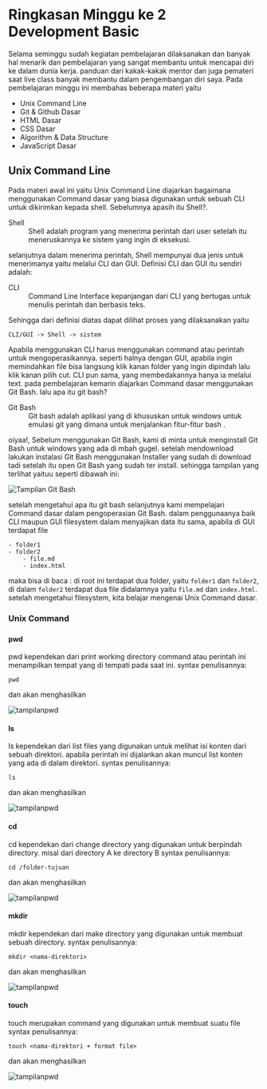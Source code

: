 <h1>Ringkasan Minggu ke 2 Development Basic</h1>

Selama seminggu sudah kegiatan pembelajaran dilaksanakan dan banyak hal menarik dan pembelajaran yang sangat membantu untuk mencapai diri ke dalam dunia kerja.
panduan dari kakak-kakak mentor dan juga pemateri saat live class banyak membantu dalam pengembangan diri saya. Pada pembelajaran minggu ini membahas beberapa
materi yaitu 

- Unix Command Line
- Git & Github Dasar
- HTML Dasar
- CSS Dasar
- Algorithm & Data Structure
- JavaScript Dasar

<h2> Unix Command Line </h2>
Pada materi awal ini yaitu Unix Command Line diajarkan bagaimana menggunakan Command dasar yang biasa digunakan untuk sebuah CLI untuk dikirimkan kepada shell. Sebelumnya apasih itu Shell?. 
<dl>
    <dt> Shell</dt>
    <dd>Shell adalah program yang menerima perintah dari user setelah itu meneruskannya ke sistem yang ingin di eksekusi.
</dl>

selanjutnya dalam menerima perintah, Shell mempunyai dua jenis untuk menerimanya yaitu melalui CLI dan GUI. 
Definisi CLI dan GUI itu sendiri adalah:
<dl>
    <dt>CLI </dt>
    <dd>Command Line Interface kepanjangan dari CLI yang bertugas untuk menulis perintah dan berbasis teks. 
</dl>

Sehingga dari definisi diatas dapat dilihat proses yang dilaksanakan yaitu

<code>CLI/GUI -> Shell -> sistem 
</code>

Apabila menggunakan CLI harus menggunakan command atau perintah untuk mengoperasikannya. seperti halnya dengan GUI, apabila ingin memindahkan file bisa langsung klik kanan folder yang ingin dipindah lalu klik kanan pilih cut. CLI pun sama, yang membedakannya hanya ia melalui text. pada pembelajaran kemarin diajarkan Command dasar menggunakan Git Bash. lalu apa itu git bash? 
<dl>
    <dt>Git Bash</dt>
    <dd>Git bash adalah aplikasi yang di khususkan untuk windows untuk  emulasi git yang dimana untuk menjalankan fitur-fitur bash .
</dl>

oiyaa!, Sebelum menggunakan Git Bash, kami di minta untuk menginstall Git Bash untuk windows yang ada di mbah gugel. setelah mendownload lakukan instalasi Git Bash menggunakan Installer yang sudah di download tadi setelah itu open Git Bash yang sudah ter install. sehingga tampilan yang terlihat yaituu seperti dibawah ini:

![Tampilan Git Bash](/atampilangitbash.png "San Juan Mountains")

setelah mengetahui apa itu git bash selanjutnya kami mempelajari Command dasar dalam pengoperasian Git Bash. dalam penggunaanya baik CLI maupun GUI filesystem dalam menyajikan data itu sama, apabila di GUI terdapat file

```
- folder1
- folder2
    - file.md
    - index.html
```
maka bisa di baca : di root ini terdapat dua folder, yaitu `folder1` dan `folder2`, di dalam `folder2` terdapat dua file didalamnya yaitu `file.md` dan `index.html`. setelah mengetahui filesystem, kita belajar mengenai Unix Command dasar.

<h3>Unix Command<h3>

<h4>pwd</h4>
pwd kependekan dari print working directory command atau perintah ini menampilkan tempat yang di tempati pada saat ini.
syntax penulisannya: 

```
pwd
```
dan akan menghasilkan

![tampilanpwd](/tampilangitbash.png)

<h4>ls</h4>
ls kependekan dari list files yang digunakan untuk melihat isi konten dari sebuah direktori. apabila perintah ini dijalankan akan muncul list konten yang ada di dalam direktori.
syntax penulisannya: 

```
ls
```
dan akan menghasilkan

![tampilanpwd](/tampilangitbash.png)

<h4>cd</h4>
cd kependekan dari change directory yang digunakan untuk berpindah directory. misal dari directory A ke directory B
syntax penulisannya: 

```
cd /folder-tujuan
```
dan akan menghasilkan

![tampilanpwd](/tampilangitbash.png)

<h4>mkdir</h4>
mkdir kependekan dari make directory yang digunakan untuk membuat sebuah directory.
syntax penulisannya: 

```
mkdir <nama-direktori>
```
dan akan menghasilkan

![tampilanpwd](/tampilangitbash.png)

<h4>touch</h4>
touch merupakan command yang digunakan untuk membuat suatu file
syntax penulisannya: 

```
touch <nama-direktori + format file>
```
dan akan menghasilkan

![tampilanpwd](/tampilangitbash.png)